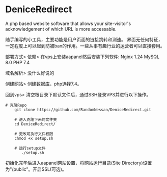 # DeniceRedirect
A php based website software that allows your site-visitor's acknowledgement of which URL is more accessable.

随手编写的小工具，主要功能是用户页面的链接跳转和测速。
界面无任何特征，一定程度上可以起到防被ban的作用。一些从事有趣行业的运营者可以直接套用。

部署方式>
  依赖>
   在vps上安装aapanel然后安装下列软件:
			Nginx 1.24
			MySQL 8.0
			PHP 7.4

  域名解析>
    没什么好说的
    
  创建网站>
    创建数据库，php选择7.4。

  回到vps>
    清空根目录下默认文件后，通过SSH登录VPS并进行以下操作。
		
   	# 克隆Repo
		git clone https://github.com/RandomNessan/DeniceRedirect.git

		# 进入克隆下来的文件夹
		cd DeniceRedirect/

		# 更改可执行文件权限
		chmod +x setup.sh

		# 运行setup文件
	       ./setup.sh

   初始化完毕后进入aapanel网站设置，将网站运行目录(Site Directory)设置为"/public"。开启SSL(可选)。

